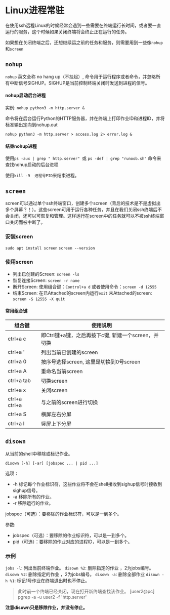 
# Linux进程常驻

在使用ssh远程Linux的时候经常会遇到一些需要在终端运行长时间，或者要一直运行的服务，这个时候如果关闭终端将会终止正在运行的任务。

如果想在关闭终端之后，还想继续运之前的任务和服务，则需要用到一些像`nohup`和`screen`


## `nohup`

`nohup` 英文全称 no hang up（不挂起）, 命令用于运行程序或者命令，并忽略所有中断信号SIGHUP。SIGHUP是当前控制终端关闭时发送到进程的信号。

#### nohup启动后台进程
实例:
`nohup python3 -m http.server &`

命令将在后台运行Python的HTTP服务器，并在终端上打印作业ID和进程ID，并将标准输出定向到nohup.out

`nohup python3 -m http.server > access.log 2> error.log &`

#### 结束nohup进程

使用`ps -aux | grep " http.server" `或 `ps -def | grep "runoob.sh"` 命令来查找nohup启动的后台进程

使用`kill -9  进程号PID`来结束进程。

## `screen`

screen可以通过单个ssh终端窗口，创建多个screen（背后的技术是不是虚拟出多个屏幕？！）。这些screen可用于运行各种任务，并且在我们关闭ssh终端后不会关闭，还可以可恢复和管理。这样运行在screen中的任务就可以不被ssh终端窗口关闭而被中断了。

### 安装screen

`sudo apt install screen`
`screen --version`

### 使用screen

* 列出已创建的Screen: `screen -ls`
* 恢复连接Screen:	`screen -r name`
* 断开Screen:	使用组合键：`Control+a d` 或者使用命令：`screen -d 12555`
* 结束Screen:	在已Attached的screen内运行`exit`
未Attached的screen: `screen -S 12555 -X quit`

#### 常用组合键

|组合键|使用说明|
|---|---|
|ctrl+a c|即Ctrl键+a键，之后再按下c键, 新建一个screen，并切换|
|ctrl+a '|列出当前已创建的screen|
|ctrl+a 0|按序号选择screen, 这里是切换到0号screen|
|ctrl+a A|重命名当前screen|
|ctrl+a tab |切换screen|
|ctrl+a x|关闭screen|
|ctrl+a ctrl+a|与之前的screen进行切换|
|ctrl+a S|横屏左右分屏|
|ctrl+a I|竖屏上下分屏|

## `disown`
从当前的shell中移除或标记作业。

`disown [-h] [-ar] [jobspec ... | pid ...]`

选项：

* -h    标记每个作业标识符，这些作业将不会在shell接收到sighup信号时接收到sighup信号。
* -a    移除所有的作业。
* -r    移除运行的作业。

jobspec（可选）：要移除的作业标识符，可以是一到多个。

参数:

* jobspec（可选）：要移除的作业标识符，可以是一到多个。
* pid（可选）：要移除的作业对应的进程ID，可以是一到多个。

### 示例
`jobs -l`: 列出当前终端作业。
`disown %2`: 删除指定的作业 ，2为jobs编号。
`disown %2`: 删除指定的作业 ，2为jobs编号。
`disown -a`: 删除全部作业
`disown -h %1`: 标记1号作业在终端退出时也不停止。

> 此时前一个终端已经关闭，现在打开新终端查找该作业。
[user2@pc] pgrep -a -u user2 -f 'http.server'

**注意disown只是移除作业，并没有停止。**